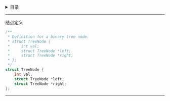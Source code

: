 <details>
<summary>目录</summary>
	
- 结点定义  
- 分层遍历  
</details>

***
结点定义
```c
/**
 * Definition for a binary tree node.
 * struct TreeNode {
 *     int val;
 *     struct TreeNode *left;
 *     struct TreeNode *right;
 * };
 */
struct TreeNode {
    int val;
    struct TreeNode *left;
    struct TreeNode *right;
};
```
***

